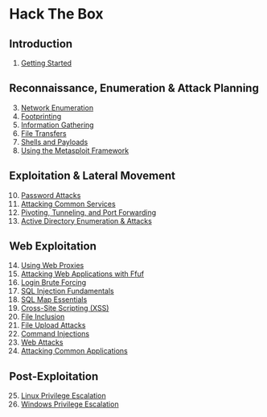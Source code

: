 # Hack The Box

## Introduction
1. [Getting Started](https://github.com/Parker-Brother/HackTheBoxCheatSheets/blob/main/Getting%20Started.md)

## Reconnaissance, Enumeration & Attack Planning
3. [Network Enumeration](https://github.com/Parker-Brother/HackTheBoxCheatSheets/blob/main/3.%20Network%20Enumeration.md)
4. [Footprinting](https://github.com/Parker-Brother/HackTheBoxCheatSheets/blob/main/4.%20Footprinting.md)
5. [Information Gathering](https://github.com/Parker-Brother/HackTheBoxCheatSheets/blob/main/5.%20Information%20Gathering.md)
7. [File Transfers](https://github.com/Parker-Brother/HackTheBoxCheatSheets/blob/main/7.%20File%20Transfers.md)
8. [Shells and Payloads](https://github.com/Parker-Brother/HackTheBoxCheatSheets/blob/main/8.%20Shells%20and%20Payloads.md)
9. [Using the Metasploit Framework](https://github.com/Parker-Brother/HackTheBoxCheatSheets/blob/main/9.%20Using%20the%20Metasploit%20Framework.md)

## Exploitation & Lateral Movement
10. [Password Attacks](https://github.com/Parker-Brother/Hack-The-Box/blob/main/10.%20Password%20Attacks.md)
11. [Attacking Common Services](https://github.com/Parker-Brother/Hack-The-Box/blob/main/11.%20Attacking%20Common%20Services.md)
12. [Pivoting, Tunneling, and Port Forwarding](https://github.com/Parker-Brother/Hack-The-Box/blob/main/12.%20Pivoting%2C%20Tunneling%2C%20and%20Port%20Forwarding.md)
13. [Active Directory Enumeration & Attacks](https://github.com/Parker-Brother/Hack-The-Box/blob/main/13.%20Active%20Directory%20Enumeration%20%26%20Attacks.md)

## Web Exploitation
14. [Using Web Proxies](https://github.com/Parker-Brother/Hack-The-Box/blob/main/14.%20Using%20Web%20Proxies.md)
15. [Attacking Web Applications with Ffuf](https://github.com/Parker-Brother/Hack-The-Box/blob/main/15.%20Attacking%20Web%20Applications%20with%20Ffuf.md)
16. [Login Brute Forcing](https://github.com/Parker-Brother/Hack-The-Box/blob/main/16.%20Login%20Brute%20Forcing.md)
17. [SQL Injection Fundamentals](https://github.com/Parker-Brother/Hack-The-Box/blob/main/17.%20SQL%20Injection%20Fundamentals.md)
18. [SQL Map Essentials](https://github.com/Parker-Brother/Hack-The-Box/blob/main/18.%20SQL%20Map%20Essentials.md)
19. [Cross-Site Scripting (XSS)](https://github.com/Parker-Brother/Hack-The-Box/blob/main/19.%20Cross-Site%20Scripting%20(XSS).md)
20. [File Inclusion](https://github.com/Parker-Brother/Hack-The-Box/blob/main/20.%20File%20Inclusion.md)
21. [File Upload Attacks](https://github.com/Parker-Brother/Hack-The-Box/blob/main/21.%20File%20Upload%20Attacks.md)
22. [Command Injections](https://github.com/Parker-Brother/Hack-The-Box/blob/main/22.%20Command%20Injections.md)
23. [Web Attacks](https://github.com/Parker-Brother/Hack-The-Box/blob/main/23.%20Web%20Attacks.md)
24. [Attacking Common Applications](https://github.com/Parker-Brother/Hack-The-Box/blob/main/24.%20Attacking%20Common%20Applications.md)

## Post-Exploitation
25. [Linux Privilege Escalation]()
26. [Windows Privilege Escalation]()
